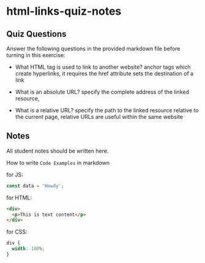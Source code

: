 # html-links-quiz-notes

## Quiz Questions

Answer the following questions in the provided markdown file before turning in this exercise:

- What HTML tag is used to link to another website?
  anchor tags <a> which create hyperlinks,
  it requires the href attribute sets the destination of a link

- What is an absolute URL?
  specify the complete address of the linked resource,

- What is a relative URL?
  specify the path to the linked resource relative to the current page, relative URLs are useful within the same website

## Notes

All student notes should be written here.

How to write `Code Examples` in markdown

for JS:

```javascript
const data = 'Howdy';
```

for HTML:

```html
<div>
  <p>This is text content</p>
</div>
```

for CSS:

```css
div {
  width: 100%;
}
```
